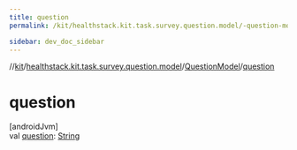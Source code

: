 ```yaml
---
title: question
permalink: /kit/healthstack.kit.task.survey.question.model/-question-model/question.html

sidebar: dev_doc_sidebar
---
```

//[kit](../../../index.html)/[healthstack.kit.task.survey.question.model](../index.html)/[QuestionModel](index.html)/[question](question.html)



# question



[androidJvm]\
val [question](question.html): [String](https://kotlinlang.org/api/latest/jvm/stdlib/kotlin/-string/index.html)




